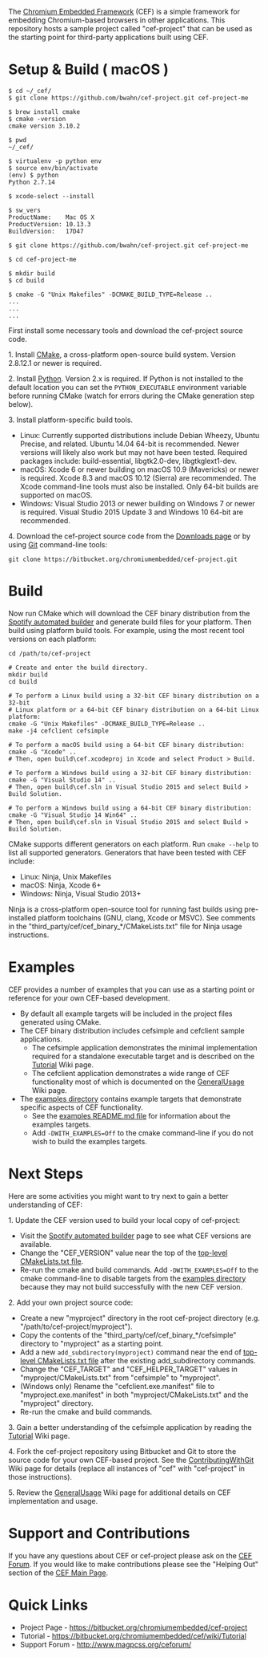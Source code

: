 The [Chromium Embedded Framework](https://bitbucket.org/chromiumembedded/cef/) (CEF) is a simple framework for embedding Chromium-based browsers in other applications. This repository hosts a sample project called "cef-project" that can be used as the starting point for third-party applications built using CEF.


# Setup & Build ( macOS )

```
$ cd ~/_cef/
$ git clone https://github.com/bwahn/cef-project.git cef-project-me

$ brew install cmake
$ cmake -version
cmake version 3.10.2

$ pwd
~/_cef/

$ virtualenv -p python env
$ source env/bin/activate
(env) $ python
Python 2.7.14

$ xcode-select --install

$ sw_vers
ProductName:	Mac OS X
ProductVersion:	10.13.3
BuildVersion:	17D47

$ git clone https://github.com/bwahn/cef-project.git cef-project-me

$ cd cef-project-me

$ mkdir build
$ cd build

$ cmake -G "Unix Makefiles" -DCMAKE_BUILD_TYPE=Release ..
...
...
...

```





First install some necessary tools and download the cef-project source code.

1\. Install [CMake](https://cmake.org/), a cross-platform open-source build system. Version 2.8.12.1 or newer is required.

2\. Install [Python](https://www.python.org/downloads/). Version 2.x is required. If Python is not installed to the default location you can set the `PYTHON_EXECUTABLE` environment variable before running CMake (watch for errors during the CMake generation step below).

3\. Install platform-specific build tools.

* Linux: Currently supported distributions include Debian Wheezy, Ubuntu Precise, and related. Ubuntu 14.04 64-bit is recommended. Newer versions will likely also work but may not have been tested. Required packages include: build-essential, libgtk2.0-dev, libgtkglext1-dev.
* macOS: Xcode 6 or newer building on macOS 10.9 (Mavericks) or newer is required. Xcode 8.3 and macOS 10.12 (Sierra) are recommended. The Xcode command-line tools must also be installed. Only 64-bit builds are supported on macOS.
* Windows: Visual Studio 2013 or newer building on Windows 7 or newer is required. Visual Studio 2015 Update 3 and Windows 10 64-bit are recommended.

4\. Download the cef-project source code from the [Downloads page](https://bitbucket.org/chromiumembedded/cef-project/downloads) or by using [Git](https://git-scm.com/) command-line tools:

```
git clone https://bitbucket.org/chromiumembedded/cef-project.git
```

# Build

Now run CMake which will download the CEF binary distribution from the [Spotify automated builder](http://opensource.spotify.com/cefbuilds/index.html) and generate build files for your platform. Then build using platform build tools. For example, using the most recent tool versions on each platform:

```
cd /path/to/cef-project

# Create and enter the build directory.
mkdir build
cd build

# To perform a Linux build using a 32-bit CEF binary distribution on a 32-bit
# Linux platform or a 64-bit CEF binary distribution on a 64-bit Linux platform:
cmake -G "Unix Makefiles" -DCMAKE_BUILD_TYPE=Release ..
make -j4 cefclient cefsimple

# To perform a macOS build using a 64-bit CEF binary distribution:
cmake -G "Xcode" ..
# Then, open build\cef.xcodeproj in Xcode and select Product > Build.

# To perform a Windows build using a 32-bit CEF binary distribution:
cmake -G "Visual Studio 14" ..
# Then, open build\cef.sln in Visual Studio 2015 and select Build > Build Solution.

# To perform a Windows build using a 64-bit CEF binary distribution:
cmake -G "Visual Studio 14 Win64" ..
# Then, open build\cef.sln in Visual Studio 2015 and select Build > Build Solution.
```

CMake supports different generators on each platform. Run `cmake --help` to list all supported generators. Generators that have been tested with CEF include:

* Linux: Ninja, Unix Makefiles
* macOS: Ninja, Xcode 6+
* Windows: Ninja, Visual Studio 2013+

Ninja is a cross-platform open-source tool for running fast builds using pre-installed platform toolchains (GNU, clang, Xcode or MSVC). See comments in the "third_party/cef/cef_binary_*/CMakeLists.txt" file for Ninja usage instructions.

# Examples

CEF provides a number of examples that you can use as a starting point or reference for your own CEF-based development.

* By default all example targets will be included in the project files generated using CMake.
* The CEF binary distribution includes cefsimple and cefclient sample applications.
    * The cefsimple application demonstrates the minimal implementation required for a standalone executable target and is described on the [Tutorial](https://bitbucket.org/chromiumembedded/cef/wiki/Tutorial.md) Wiki page.
    * The cefclient application demonstrates a wide range of CEF functionality most of which is documented on the [GeneralUsage](https://bitbucket.org/chromiumembedded/cef/wiki/GeneralUsage.md) Wiki page.
* The [examples directory](examples) contains example targets that demonstrate specific aspects of CEF functionality.
    * See the [examples README.md file](examples/README.md) for information about the examples targets.
    * Add `-DWITH_EXAMPLES=Off` to the cmake command-line if you do not wish to build the examples targets.

# Next Steps

Here are some activities you might want to try next to gain a better understanding of CEF:

1\. Update the CEF version used to build your local copy of cef-project:

* Visit the [Spotify automated builder](http://opensource.spotify.com/cefbuilds/index.html) page to see what CEF versions are available.
* Change the "CEF_VERSION" value near the top of the [top-level CMakeLists.txt file](https://bitbucket.org/chromiumembedded/cef-project/src/master/CMakeLists.txt?fileviewer=file-view-default).
* Re-run the cmake and build commands. Add `-DWITH_EXAMPLES=Off` to the cmake command-line to disable targets from the [examples directory](examples) because they may not build successfully with the new CEF version.

2\. Add your own project source code:

* Create a new "myproject" directory in the root cef-project directory (e.g. "/path/to/cef-project/myproject").
* Copy the contents of the "third_party/cef/cef_binary_*/cefsimple" directory to "myproject" as a starting point.
* Add a new `add_subdirectory(myproject)` command near the end of [top-level CMakeLists.txt file](https://bitbucket.org/chromiumembedded/cef-project/src/master/CMakeLists.txt?fileviewer=file-view-default) after the existing add_subdirectory commands.
* Change the "CEF_TARGET" and "CEF_HELPER_TARGET" values in "myproject/CMakeLists.txt" from "cefsimple" to "myproject".
* (Windows only) Rename the "cefclient.exe.manifest" file to "myproject.exe.manifest" in both "myproject/CMakeLists.txt" and the "myproject" directory.
* Re-run the cmake and build commands.

3\. Gain a better understanding of the cefsimple application by reading the [Tutorial](https://bitbucket.org/chromiumembedded/cef/wiki/Tutorial.md) Wiki page.

4\. Fork the cef-project repository using Bitbucket and Git to store the source code for your own CEF-based project. See the [ContributingWithGit](https://bitbucket.org/chromiumembedded/cef/wiki/ContributingWithGit.md) Wiki page for details (replace all instances of "cef" with "cef-project" in those instructions).

5\. Review the [GeneralUsage](https://bitbucket.org/chromiumembedded/cef/wiki/GeneralUsage.md) Wiki page for additional details on CEF implementation and usage.

# Support and Contributions

If you have any questions about CEF or cef-project please ask on the [CEF Forum](http://www.magpcss.org/ceforum/). If you would like to make contributions please see the "Helping Out" section of the [CEF Main Page](https://bitbucket.org/chromiumembedded/cef/).

# Quick Links

* Project Page - https://bitbucket.org/chromiumembedded/cef-project
* Tutorial - https://bitbucket.org/chromiumembedded/cef/wiki/Tutorial
* Support Forum - http://www.magpcss.org/ceforum/


